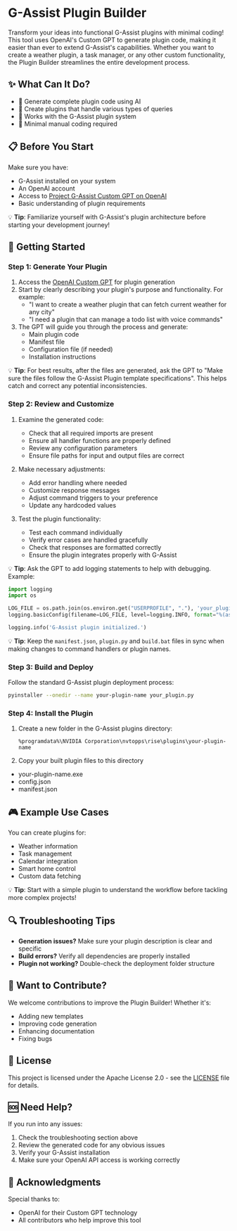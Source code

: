 # G-Assist Plugin Builder

Transform your ideas into functional G-Assist plugins with minimal coding! This tool uses OpenAI's Custom GPT to generate plugin code, making it easier than ever to extend G-Assist's capabilities. Whether you want to create a weather plugin, a task manager, or any other custom functionality, the Plugin Builder streamlines the entire development process.

## ✨ What Can It Do?
- 🤖 Generate complete plugin code using AI
- 📝 Create plugins that handle various types of queries
- 🔌 Works with the G-Assist plugin system
- 🔧 Minimal manual coding required

## 📋 Before You Start
Make sure you have:
- G-Assist installed on your system
- An OpenAI account
- Access to [Project G-Assist Custom GPT on OpenAI](https://chatgpt.com/g/g-67bcb083cc0c8191b7ca74993785baad-g-assist-plugin-builder) 
- Basic understanding of plugin requirements

💡 **Tip**: Familiarize yourself with G-Assist's plugin architecture before starting your development journey!

## 🚀 Getting Started

### Step 1: Generate Your Plugin
1. Access the [OpenAI Custom GPT](https://chatgpt.com/g/g-67bcb083cc0c8191b7ca74993785baad-g-assist-plugin-builder) for plugin generation
2. Start by clearly describing your plugin's purpose and functionality. For example:
   - "I want to create a weather plugin that can fetch current weather for any city"
   - "I need a plugin that can manage a todo list with voice commands"
3. The GPT will guide you through the process and generate:
   - Main plugin code
   - Manifest file
   - Configuration file (if needed)
   - Installation instructions

💡 **Tip**: For best results, after the files are generated, ask the GPT to "Make sure the files follow the G-Assist Plugin template specifications". This helps catch and correct any potential inconsistencies.

### Step 2: Review and Customize
1. Examine the generated code:
   - Check that all required imports are present
   - Ensure all handler functions are properly defined
   - Review any configuration parameters
   - Ensure file paths for input and output files are correct

2. Make necessary adjustments:
   - Add error handling where needed
   - Customize response messages
   - Adjust command triggers to your preference
   - Update any hardcoded values

3. Test the plugin functionality:
   - Test each command individually
   - Verify error cases are handled gracefully
   - Check that responses are formatted correctly
   - Ensure the plugin integrates properly with G-Assist

💡 **Tip**: Ask the GPT to add logging statements to help with debugging. Example:
```python
import logging
import os

LOG_FILE = os.path.join(os.environ.get("USERPROFILE", "."), 'your_plugin.log')
logging.basicConfig(filename=LOG_FILE, level=logging.INFO, format="%(asctime)s - %(levelname)s - %(message)s")

logging.info('G-Assist plugin initialized.')
```

💡 **Tip**: Keep the `manifest.json`, `plugin.py` and `build.bat` files in sync when making changes to command handlers or plugin names.

### Step 3: Build and Deploy
Follow the standard G-Assist plugin deployment process:
```bash
pyinstaller --onedir --name your-plugin-name your_plugin.py
```

### Step 4: Install the Plugin
1. Create a new folder in the G-Assist plugins directory:
   ```
   %programdata%\NVIDIA Corporation\nvtopps\rise\plugins\your-plugin-name
   ```
2. Copy your built plugin files to this directory
  - your-plugin-name.exe
  - config.json
  - manifest.json

## 🎮 Example Use Cases
You can create plugins for:
- Weather information
- Task management
- Calendar integration
- Smart home control
- Custom data fetching

💡 **Tip**: Start with a simple plugin to understand the workflow before tackling more complex projects!

## 🔍 Troubleshooting Tips
- **Generation issues?** Make sure your plugin description is clear and specific
- **Build errors?** Verify all dependencies are properly installed
- **Plugin not working?** Double-check the deployment folder structure

## 👥 Want to Contribute?
We welcome contributions to improve the Plugin Builder! Whether it's:
- Adding new templates
- Improving code generation
- Enhancing documentation
- Fixing bugs

## 📄 License
This project is licensed under the Apache License 2.0 - see the [LICENSE](LICENSE) file for details.

## 🆘 Need Help?
If you run into any issues:
1. Check the troubleshooting section above
2. Review the generated code for any obvious issues
3. Verify your G-Assist installation
4. Make sure your OpenAI API access is working correctly

## 🙏 Acknowledgments
Special thanks to:
- OpenAI for their Custom GPT technology
- All contributors who help improve this tool